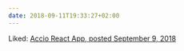 ```yaml
---
date: 2018-09-11T19:33:27+02:00
---
```


Liked: [Accio React App, posted September 9, 2018](https://eli.li/entry.php?id=20180909023116)
